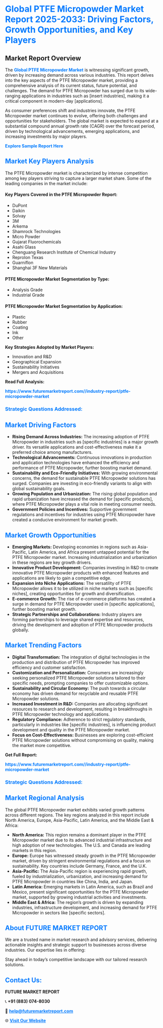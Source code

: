 <h1 style="color: #007BFF;">Global PTFE Micropowder Market Report 2025-2033: Driving Factors, Growth Opportunities, and Key Players</h1>

<section id="overview">
<h2>Market Report Overview</h2>
<p>The <a href="https://www.futuremarketreport.com//industry-report/ptfe-micropowder-market" style="color: #007BFF; text-decoration: none;"><strong>Global PTFE Micropowder Market</strong></a> is witnessing significant growth, driven by increasing demand across various industries. This report delves into the key aspects of the PTFE Micropowder market, providing a comprehensive analysis of its current status, future potential, and challenges. The demand for PTFE Micropowder has surged due to its wide-ranging applications in industries such as [insert industries], making it a critical component in modern-day [applications].</p>
<p>As consumer preferences shift and industries innovate, the PTFE Micropowder market continues to evolve, offering both challenges and opportunities for stakeholders. The global market is expected to expand at a substantial compound annual growth rate (CAGR) over the forecast period, driven by technological advancements, emerging applications, and increasing investments by major players.</p>
</section>

<section id="overview">
<p><a href="https://www.futuremarketreport.com//request-sample/reportId=86006" style="color: #007BFF; text-decoration: none;"><strong>Explore Sample Report Here</strong></a></p>
</section>

<section id="key-players">
<h2 style="color: #007BFF;">Market Key Players Analysis</h2>
<p>The PTFE Micropowder market is characterized by intense competition among key players striving to capture a larger market share. Some of the leading companies in the market include:</p>
<h4>Key Players Covered in the PTFE Micropowder Report:</h4>
<ul><li>DuPont</li><li>Daikin</li><li>Solvay</li><li>3M</li><li>Arkema</li><li>Shamrock Technologies</li><li>Micro Powder</li><li>Gujarat Fluorochemicals</li><li>Asahi Glass</li><li>Chenguang Research Institute of Chemical Industry</li><li>Reprolon Texas</li><li>Guarniflon</li><li>Shanghai 3F New Materials</li></ul>
<h4>PTFE Micropowder Market Segmentation by Type:</h4>
<ul><li>Analysis Grade</li><li>Industrial Grade</li></ul>

<h4>PTFE Micropowder Market Segmentation by Application:</h4>
<ul><li>Plastic</li><li>Rubber</li><li>Coating</li><li>Ink</li><li>Other</li></ul>
<p><strong>Key Strategies Adopted by Market Players:</strong></p>
<ul>
<li>Innovation and R&D</li>
<li>Geographical Expansion</li>
<li>Sustainability Initiatives</li>
<li>Mergers and Acquisitions</li>
</ul>
</section>

<section>
<p><strong>Read Full Analysis: </strong></p><a href="https://www.futuremarketreport.com//industry-report/ptfe-micropowder-market" style="color: #007BFF; text-decoration: none;"><strong>https://www.futuremarketreport.com//industry-report/ptfe-micropowder-market</strong></a>
<h3 style="color: #007BFF;">Strategic Questions Addressed:</h3>
</section>

<section id="driving-factors">
<h2 style="color: #007BFF;">Market Driving Factors</h2>
<ul>
<li><strong>Rising Demand Across Industries:</strong> The increasing adoption of PTFE Micropowder in industries such as [specific industries] is a major growth driver. Its versatile applications and cost-effectiveness make it a preferred choice among manufacturers.</li>
<li><strong>Technological Advancements:</strong> Continuous innovations in production and application technologies have enhanced the efficiency and performance of PTFE Micropowder, further boosting market demand.</li>
<li><strong>Sustainability and Eco-Friendly Initiatives:</strong> With growing environmental concerns, the demand for sustainable PTFE Micropowder solutions has surged. Companies are investing in eco-friendly variants to align with global sustainability goals.</li>
<li><strong>Growing Population and Urbanization:</strong> The rising global population and rapid urbanization have increased the demand for [specific products], where PTFE Micropowder plays a vital role in meeting consumer needs.</li>
<li><strong>Government Policies and Incentives:</strong> Supportive government regulations and incentives for industries using PTFE Micropowder have created a conducive environment for market growth.</li>
</ul>
</section>

<section id="growth-opportunities">
<h2 style="color: #007BFF;">Market Growth Opportunities</h2>
<ul>
<li><strong>Emerging Markets:</strong> Developing economies in regions such as Asia-Pacific, Latin America, and Africa present untapped potential for the PTFE Micropowder market. Increasing industrialization and urbanization in these regions are key growth drivers.</li>
<li><strong>Innovative Product Development:</strong> Companies investing in R&D to create innovative PTFE Micropowder products with enhanced features and applications are likely to gain a competitive edge.</li>
<li><strong>Expansion into Niche Applications:</strong> The versatility of PTFE Micropowder allows it to be utilized in niche markets such as [specific niches], creating opportunities for growth and diversification.</li>
<li><strong>E-commerce Growth:</strong> The rise of e-commerce platforms has created a surge in demand for PTFE Micropowder used in [specific applications], further boosting market growth.</li>
<li><strong>Strategic Partnerships and Collaborations:</strong> Industry players are forming partnerships to leverage shared expertise and resources, driving the development and adoption of PTFE Micropowder products globally.</li>
</ul>
</section>

<section id="trending-factors">
<h2 style="color: #007BFF;">Market Trending Factors</h2>
<ul>
<li><strong>Digital Transformation:</strong> The integration of digital technologies in the production and distribution of PTFE Micropowder has improved efficiency and customer satisfaction.</li>
<li><strong>Customization and Personalization:</strong> Consumers are increasingly seeking personalized PTFE Micropowder solutions tailored to their specific needs, prompting companies to offer customizable options.</li>
<li><strong>Sustainability and Circular Economy:</strong> The push towards a circular economy has driven demand for recyclable and reusable PTFE Micropowder solutions.</li>
<li><strong>Increased Investment in R&D:</strong> Companies are allocating significant resources to research and development, resulting in breakthroughs in PTFE Micropowder technology and applications.</li>
<li><strong>Regulatory Compliance:</strong> Adherence to strict regulatory standards, particularly in industries like [specific industries], is influencing product development and quality in the PTFE Micropowder market.</li>
<li><strong>Focus on Cost-Effectiveness:</strong> Businesses are exploring cost-efficient PTFE Micropowder solutions without compromising on quality, making the market more competitive.</li>
</ul>
</section>

<section>
<p><strong>Get Full Report: </strong></p><a href="https://www.futuremarketreport.com//industry-report/ptfe-micropowder-market" style="color: #007BFF; text-decoration: none;"><strong>https://www.futuremarketreport.com//industry-report/ptfe-micropowder-market</strong></a>
<h3 style="color: #007BFF;">Strategic Questions Addressed:</h3>
</section>


<section id="regional-analysis">
<h2 style="color: #007BFF;">Market Regional Analysis</h2>
<p>The global PTFE Micropowder market exhibits varied growth patterns across different regions. The key regions analyzed in this report include North America, Europe, Asia-Pacific, Latin America, and the Middle East & Africa:</p>
<ul>
<li><strong>North America:</strong> This region remains a dominant player in the PTFE Micropowder market due to its advanced industrial infrastructure and high adoption of new technologies. The U.S. and Canada are leading markets in this region.</li>
<li><strong>Europe:</strong> Europe has witnessed steady growth in the PTFE Micropowder market, driven by stringent environmental regulations and a focus on sustainability. Key countries include Germany, France, and the U.K.</li>
<li><strong>Asia-Pacific:</strong> The Asia-Pacific region is experiencing rapid growth, fueled by industrialization, urbanization, and increasing demand for PTFE Micropowder in countries like China, India, and Japan.</li>
<li><strong>Latin America:</strong> Emerging markets in Latin America, such as Brazil and Mexico, present significant opportunities for the PTFE Micropowder market, supported by growing industrial activities and investments.</li>
<li><strong>Middle East & Africa:</strong> The region’s growth is driven by expanding industries, infrastructure development, and increasing demand for PTFE Micropowder in sectors like [specific sectors].</li>
</ul>
</section>

<footer>
<h2 style="color: #007BFF;">About FUTURE MARKET REPORT</h2>
<p>We are a trusted name in market research and advisory services, delivering actionable insights and strategic support to businesses across diverse industries. Our expertise lies in offering:</p>

<p>Stay ahead in today’s competitive landscape with our tailored research solutions.</p>

<h2 style="color: #007BFF;">Contact Us:</h2>
<p><strong>FUTURE MARKET REPORT</strong></p>
<p>📞 <strong>+91 (883) 074-8030</strong></p>
<p>📧 <strong><a href="mailto:help@futuremarketreport.com" style="color: #007BFF;">help@futuremarketreport.com</a></strong></p>
<p>🌐 <strong><a href="https://www.futuremarketreport.com/" style="color: #007BFF;">Visit Our Website</a></strong></p>
</footer>